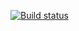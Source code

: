 [![Build status](https://ci.appveyor.com/api/projects/status/kgd90m43w8nmmo57?svg=true)](https://ci.appveyor.com/project/MaryVanyush/symbols-iterators)